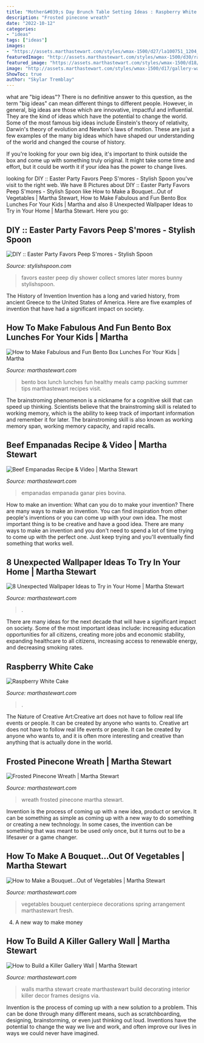 ```yaml
---
title: "Mother&#039;s Day Brunch Table Setting Ideas : Raspberry White Cake"
description: "Frosted pinecone wreath"
date: "2022-10-12"
categories:
- "ideas"
tags: ["ideas"]
images:
- "https://assets.marthastewart.com/styles/wmax-1500/d27/la100751_1204_complexwreath/la100751_1204_complexwreath_sq.jpg?itok=9SUFqxNU"
featuredImage: "http://assets.marthastewart.com/styles/wmax-1500/d30/raspberry-white-cake-mld108100/raspberry-white-cake-mld108100_sq.jpg?itok=6QXN3p1c"
featured_image: "https://assets.marthastewart.com/styles/wmax-1500/d18/finished-bento-box/finished-bento-box.jpg?itok=GhFUTvaO"
image: "http://assets.marthastewart.com/styles/wmax-1500/d17/gallery-wall-0916/gallery-wall-0916_horiz.jpg?itok=l5EZlp45"
ShowToc: true
author: "Skylar Tremblay"
---
```



what are "big ideas"?
There is no definitive answer to this question, as the term "big ideas" can mean different things to different people. However, in general, big ideas are those which are innovative, impactful and influential. They are the kind of ideas which have the potential to change the world.
Some of the most famous big ideas include Einstein's theory of relativity, Darwin's theory of evolution and Newton's laws of motion. These are just a few examples of the many big ideas which have shaped our understanding of the world and changed the course of history.

If you're looking for your own big idea, it's important to think outside the box and come up with something truly original. It might take some time and effort, but it could be worth it if your idea has the power to change lives.

	

		
looking for DIY :: Easter Party Favors Peep S&#039;mores - Stylish Spoon you've visit to the right web. We have 8 Pictures about DIY :: Easter Party Favors Peep S&#039;mores - Stylish Spoon like How to Make a Bouquet...Out of Vegetables | Martha Stewart, How to Make Fabulous and Fun Bento Box Lunches For Your Kids | Martha and also 8 Unexpected Wallpaper Ideas to Try in Your Home | Martha Stewart. Here you go:
		
    
## DIY :: Easter Party Favors Peep S&#039;mores - Stylish Spoon

<img loading=lazy src="http://www.stylishspoon.com/wp-content/uploads/2011/04/img_5909.jpg" onerror="this.onerror=null;this.src='https://tse3.mm.bing.net/th?id=OIP.Z6fSuYh89G7fRNTL4otmNQHaJ4&amp;pid=15.1';" alt="DIY :: Easter Party Favors Peep S&#039;mores - Stylish Spoon">

_Source: stylishspoon.com_

>favors easter peep diy shower collect smores later mores bunny stylishspoon. 

	

The History of Invention
Invention has a long and varied history, from ancient Greece to the United States of America. Here are five examples of invention that have had a significant impact on society.

    
## How To Make Fabulous And Fun Bento Box Lunches For Your Kids | Martha

<img loading=lazy src="https://assets.marthastewart.com/styles/wmax-1500/d18/finished-bento-box/finished-bento-box.jpg?itok=GhFUTvaO" onerror="this.onerror=null;this.src='https://tse1.mm.bing.net/th?id=OIP.vjsJO7ZD5hLfs2uB1CF4hAHaKh&amp;pid=15.1';" alt="How to Make Fabulous and Fun Bento Box Lunches For Your Kids | Martha">

_Source: marthastewart.com_

>bento box lunch lunches fun healthy meals camp packing summer tips marthastewart recipes visit. 

	

The brainstroming phenomenon is a nickname for a cognitive skill that can speed up thinking. Scientists believe that the brainstroming skill is related to working memory, which is the ability to keep track of important information and remember it for later. The brainstroming skill is also known as working memory span, working memory capacity, and rapid recalls.

    
## Beef Empanadas Recipe &amp; Video | Martha Stewart

<img loading=lazy src="http://assets.marthastewart.com/styles/wmax-1500/d17/mh_1007_empanadas/mh_1007_empanadas_horiz.jpg?itok=Jnvspax9" onerror="this.onerror=null;this.src='https://tse4.mm.bing.net/th?id=OIP.uu--iugc0L7j1YJIps-BqwHaEK&amp;pid=15.1';" alt="Beef Empanadas Recipe &amp; Video | Martha Stewart">

_Source: marthastewart.com_

>empanadas empanada ganar pies bovina. 

	

How to make an invention: What can you do to make your invention?
There are many ways to make an invention. You can find inspiration from other people's inventions or you can come up with your own idea. The most important thing is to be creative and have a good idea. There are many ways to make an invention and you don't need to spend a lot of time trying to come up with the perfect one. Just keep trying and you'll eventually find something that works well.

    
## 8 Unexpected Wallpaper Ideas To Try In Your Home | Martha Stewart

<img loading=lazy src="https://assets.marthastewart.com/styles/wmax-1500/d36/home-ss-spring2012-wallpaperrolls.GP/home-ss-spring2012-wallpaperrolls.GP_.jpg?itok=9dDpofmL" onerror="this.onerror=null;this.src='https://tse4.mm.bing.net/th?id=OIP.shK4aROS0MdMtamRgBfN0wHaKh&amp;pid=15.1';" alt="8 Unexpected Wallpaper Ideas to Try in Your Home | Martha Stewart">

_Source: marthastewart.com_

>. 

	

There are many ideas for the next decade that will have a significant impact on society. Some of the most important ideas include: increasing education opportunities for all citizens, creating more jobs and economic stability, expanding healthcare to all citizens, increasing access to renewable energy, and decreasing smoking rates.

    
## Raspberry White Cake

<img loading=lazy src="http://assets.marthastewart.com/styles/wmax-1500/d30/raspberry-white-cake-mld108100/raspberry-white-cake-mld108100_sq.jpg?itok=6QXN3p1c" onerror="this.onerror=null;this.src='https://tse4.mm.bing.net/th?id=OIP.XvNpgsaeI9Gk2ubXIrCmSgHaHa&amp;pid=15.1';" alt="Raspberry White Cake">

_Source: marthastewart.com_

>. 

	

The Nature of Creative Art:Creative art does not have to follow real life events or people. It can be created by anyone who wants to.
Creative art does not have to follow real life events or people. It can be created by anyone who wants to, and it is often more interesting and creative than anything that is actually done in the world.

    
## Frosted Pinecone Wreath | Martha Stewart

<img loading=lazy src="https://assets.marthastewart.com/styles/wmax-1500/d27/la100751_1204_complexwreath/la100751_1204_complexwreath_sq.jpg?itok=9SUFqxNU" onerror="this.onerror=null;this.src='https://tse4.mm.bing.net/th?id=OIP.IYVjl3gcptOTSmiOdnRptAHaHa&amp;pid=15.1';" alt="Frosted Pinecone Wreath | Martha Stewart">

_Source: marthastewart.com_

>wreath frosted pinecone martha stewart. 

	

Invention is the process of coming up with a new idea, product or service. It can be something as simple as coming up with a new way to do something or creating a new technology. In some cases, the invention can be something that was meant to be used only once, but it turns out to be a lifesaver or a game changer.

    
## How To Make A Bouquet...Out Of Vegetables | Martha Stewart

<img loading=lazy src="https://assets.marthastewart.com/styles/wmax-1500/d25/Culinary-Centerpiece-0316/Culinary-Centerpiece-0316.jpg?itok=ilor3sLk" onerror="this.onerror=null;this.src='https://tse2.mm.bing.net/th?id=OIP.VgLx4ZpXlw71yFqtkCaiJQHaKh&amp;pid=15.1';" alt="How to Make a Bouquet...Out of Vegetables | Martha Stewart">

_Source: marthastewart.com_

>vegetables bouquet centerpiece decorations spring arrangement marthastewart fresh. 

	

4. A new way to make money 

    
## How To Build A Killer Gallery Wall | Martha Stewart

<img loading=lazy src="http://assets.marthastewart.com/styles/wmax-1500/d17/gallery-wall-0916/gallery-wall-0916_horiz.jpg?itok=l5EZlp45" onerror="this.onerror=null;this.src='https://tse4.mm.bing.net/th?id=OIP.M6lkqhYI1A7YK_iXjtPfSAHaEK&amp;pid=15.1';" alt="How to Build a Killer Gallery Wall | Martha Stewart">

_Source: marthastewart.com_

>walls martha stewart create marthastewart build decorating interior killer decor frames designs via. 

	

Invention is the process of coming up with a new solution to a problem. This can be done through many different means, such as scratchboarding, designing, brainstorming, or even just thinking out loud. Inventions have the potential to change the way we live and work, and often improve our lives in ways we could never have imagined.

